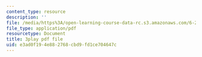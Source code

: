 ```yaml
---
content_type: resource
description: ''
file: /media/https%3A/open-learning-course-data-rc.s3.amazonaws.com/6-262-discrete-stochastic-processes-spring-2011/e3ad0f194e882768cbd9fd1ce704647c_K-iHODiS0-8.pdf
file_type: application/pdf
resourcetype: Document
title: 3play pdf file
uid: e3ad0f19-4e88-2768-cbd9-fd1ce704647c
---
```

